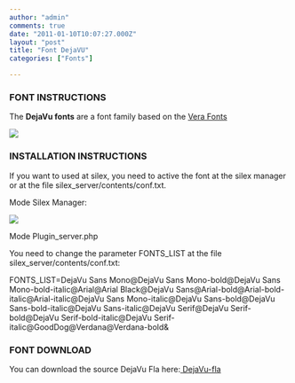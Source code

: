 ```yaml
---
author: "admin"
comments: true
date: "2011-01-10T10:07:27.000Z"
layout: "post"
title: "Font DejaVU"
categories: ["Fonts"]

---
```

### FONT INSTRUCTIONS


The **DejaVu fonts** are a font family based on the [Vera Fonts](http://gnome.org/fonts/)

[![](https://www.silexlabs.org/wp-content/uploads/2011/01/DejaVu_specimen-194x300.png)](https://www.silexlabs.org/?attachment_id=1694)

<!-- more -->


### INSTALLATION INSTRUCTIONS


If you want to used at silex, you need to active the font at the silex manager or at the file silex_server/contents/conf.txt.

Mode Silex Manager:

[](https://www.silexlabs.org/?attachment_id=1662)[![](https://www.silexlabs.org/wp-content/uploads/2011/01/Picture-13-300x174.png)](https://www.silexlabs.org/?attachment_id=1664)

Mode Plugin_server.php

You need to change the parameter FONTS_LIST at the file silex_server/contents/conf.txt:

FONTS_LIST=DejaVu Sans Mono@DejaVu Sans Mono-bold@DejaVu Sans Mono-bold-italic@Arial@Arial Black@DejaVu Sans@Arial-bold@Arial-bold-italic@Arial-italic@DejaVu Sans Mono-italic@DejaVu Sans-bold@DejaVu Sans-bold-italic@DejaVu Sans-italic@DejaVu Serif@DejaVu Serif-bold@DejaVu Serif-bold-italic@DejaVu Serif-italic@GoodDog@Verdana@Verdana-bold&


### FONT DOWNLOAD


You can download the source DejaVu Fla here:[ ](https://www.silexlabs.org/?attachment_id=1640)[DejaVu-fla](https://www.silexlabs.org/wp-content/uploads/2011/01/DejaVu-fla.zip)


